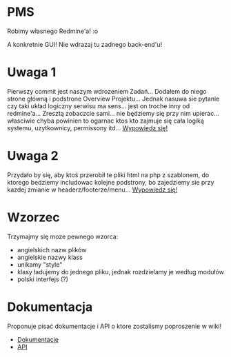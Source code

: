 PMS
===

Robimy własnego Redmine'a! :o

A konkretnie GUI! Nie wdrazaj tu zadnego back-end'u!

Uwaga 1
=======

Pierwszy commit jest naszym wdrozeniem Zadań... Dodałem do niego strone główną i podstrone Overview Projektu... Jednak nasuwa sie pytanie czy taki układ logiczny serwisu ma sens... jest on troche inny od redmine'a... Zresztą zobaczcie sami... nie będziemy się przy nim upierac... własciwie chyba powinien to ogarnac ktos kto zajmuje się cała logiką systemu, uzytkownicy, permissony itd...
[Wypowiedz się!](https://github.com/Xawier/PMS/issues/1)

Uwaga 2
=======

Przydało by się, aby ktoś przerobił te pliki html na php z szablonem, do ktorego bedziemy includowac kolejne podstrony, bo zajedziemy sie przy kazdej zmianie w headerz/footerze/menu...
[Wypowiedz się!](https://github.com/Xawier/PMS/issues/2)

Wzorzec
=======

Trzymajmy się moze pewnego wzorca:
* angielskich nazw plików 
* angielskie nazwy klass
* unikamy "style"
* klasy ładujemy do jednego pliku, jednak rozdzielamy je według modułów
* polski interfejs (?)

Dokumentacja
============

Proponuje pisać dokumentacje i API o ktore zostalismy poproszenie w wiki!
* [Dokumentacje](https://github.com/Xawier/PMS/wiki/Dokumentacja)
* [API](https://github.com/Xawier/PMS/wiki/API)
